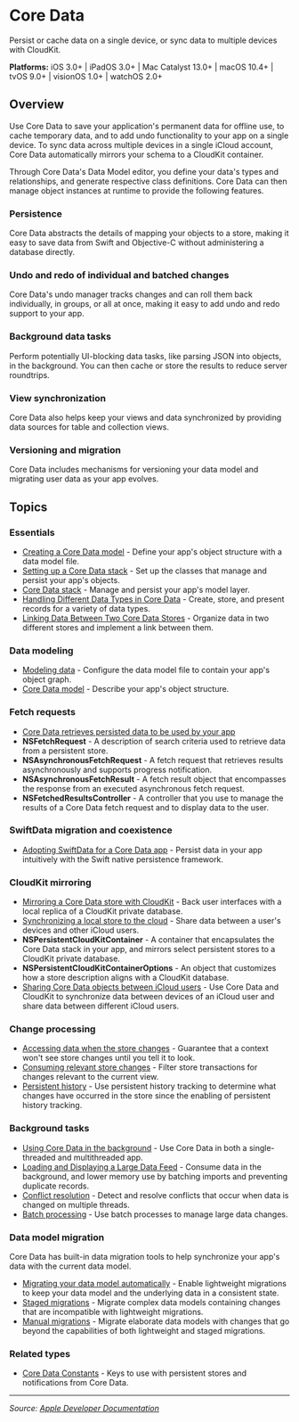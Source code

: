 # Core Data

Persist or cache data on a single device, or sync data to multiple devices with CloudKit.

**Platforms:** iOS 3.0+ | iPadOS 3.0+ | Mac Catalyst 13.0+ | macOS 10.4+ | tvOS 9.0+ | visionOS 1.0+ | watchOS 2.0+

## Overview

Use Core Data to save your application's permanent data for offline use, to cache temporary data, and to add undo functionality to your app on a single device. To sync data across multiple devices in a single iCloud account, Core Data automatically mirrors your schema to a CloudKit container.

Through Core Data's Data Model editor, you define your data's types and relationships, and generate respective class definitions. Core Data can then manage object instances at runtime to provide the following features.

### Persistence
Core Data abstracts the details of mapping your objects to a store, making it easy to save data from Swift and Objective-C without administering a database directly.

### Undo and redo of individual and batched changes
Core Data's undo manager tracks changes and can roll them back individually, in groups, or all at once, making it easy to add undo and redo support to your app.

### Background data tasks
Perform potentially UI-blocking data tasks, like parsing JSON into objects, in the background. You can then cache or store the results to reduce server roundtrips.

### View synchronization
Core Data also helps keep your views and data synchronized by providing data sources for table and collection views.

### Versioning and migration
Core Data includes mechanisms for versioning your data model and migrating user data as your app evolves.

## Topics

### Essentials
- [Creating a Core Data model](https://developer.apple.com/documentation/coredata/creating_a_core_data_model) - Define your app's object structure with a data model file.
- [Setting up a Core Data stack](https://developer.apple.com/documentation/coredata/setting_up_a_core_data_stack) - Set up the classes that manage and persist your app's objects.
- [Core Data stack](https://developer.apple.com/documentation/coredata/core_data_stack) - Manage and persist your app's model layer.
- [Handling Different Data Types in Core Data](https://developer.apple.com/documentation/coredata/handling_different_data_types_in_core_data) - Create, store, and present records for a variety of data types.
- [Linking Data Between Two Core Data Stores](https://developer.apple.com/documentation/coredata/linking_data_between_two_core_data_stores) - Organize data in two different stores and implement a link between them.

### Data modeling
- [Modeling data](https://developer.apple.com/documentation/coredata/modeling_data) - Configure the data model file to contain your app's object graph.
- [Core Data model](https://developer.apple.com/documentation/coredata/core_data_model) - Describe your app's object structure.

### Fetch requests
- [Core Data retrieves persisted data to be used by your app](https://developer.apple.com/documentation/coredata/fetch_requests)
- **NSFetchRequest** - A description of search criteria used to retrieve data from a persistent store.
- **NSAsynchronousFetchRequest** - A fetch request that retrieves results asynchronously and supports progress notification.
- **NSAsynchronousFetchResult** - A fetch result object that encompasses the response from an executed asynchronous fetch request.
- **NSFetchedResultsController** - A controller that you use to manage the results of a Core Data fetch request and to display data to the user.

### SwiftData migration and coexistence
- [Adopting SwiftData for a Core Data app](https://developer.apple.com/documentation/coredata/adopting_swiftdata_for_a_core_data_app) - Persist data in your app intuitively with the Swift native persistence framework.

### CloudKit mirroring
- [Mirroring a Core Data store with CloudKit](https://developer.apple.com/documentation/coredata/mirroring_a_core_data_store_with_cloudkit) - Back user interfaces with a local replica of a CloudKit private database.
- [Synchronizing a local store to the cloud](https://developer.apple.com/documentation/coredata/synchronizing_a_local_store_to_the_cloud) - Share data between a user's devices and other iCloud users.
- **NSPersistentCloudKitContainer** - A container that encapsulates the Core Data stack in your app, and mirrors select persistent stores to a CloudKit private database.
- **NSPersistentCloudKitContainerOptions** - An object that customizes how a store description aligns with a CloudKit database.
- [Sharing Core Data objects between iCloud users](https://developer.apple.com/documentation/coredata/sharing_core_data_objects_between_icloud_users) - Use Core Data and CloudKit to synchronize data between devices of an iCloud user and share data between different iCloud users.

### Change processing
- [Accessing data when the store changes](https://developer.apple.com/documentation/coredata/accessing_data_when_the_store_changes) - Guarantee that a context won't see store changes until you tell it to look.
- [Consuming relevant store changes](https://developer.apple.com/documentation/coredata/consuming_relevant_store_changes) - Filter store transactions for changes relevant to the current view.
- [Persistent history](https://developer.apple.com/documentation/coredata/persistent_history) - Use persistent history tracking to determine what changes have occurred in the store since the enabling of persistent history tracking.

### Background tasks
- [Using Core Data in the background](https://developer.apple.com/documentation/coredata/using_core_data_in_the_background) - Use Core Data in both a single-threaded and multithreaded app.
- [Loading and Displaying a Large Data Feed](https://developer.apple.com/documentation/coredata/loading_and_displaying_a_large_data_feed) - Consume data in the background, and lower memory use by batching imports and preventing duplicate records.
- [Conflict resolution](https://developer.apple.com/documentation/coredata/conflict_resolution) - Detect and resolve conflicts that occur when data is changed on multiple threads.
- [Batch processing](https://developer.apple.com/documentation/coredata/batch_processing) - Use batch processes to manage large data changes.

### Data model migration
Core Data has built-in data migration tools to help synchronize your app's data with the current data model.
- [Migrating your data model automatically](https://developer.apple.com/documentation/coredata/migrating_your_data_model_automatically) - Enable lightweight migrations to keep your data model and the underlying data in a consistent state.
- [Staged migrations](https://developer.apple.com/documentation/coredata/staged_migrations) - Migrate complex data models containing changes that are incompatible with lightweight migrations.
- [Manual migrations](https://developer.apple.com/documentation/coredata/manual_migrations) - Migrate elaborate data models with changes that go beyond the capabilities of both lightweight and staged migrations.

### Related types
- [Core Data Constants](https://developer.apple.com/documentation/coredata/core_data_constants) - Keys to use with persistent stores and notifications from Core Data.

---

*Source: [Apple Developer Documentation](https://developer.apple.com/documentation/CoreData)*